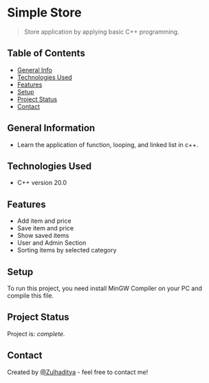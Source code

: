 # Simple Store
> Store application by applying basic C++ programming.

## Table of Contents
* [General Info](#general-information)
* [Technologies Used](#technologies-used)
* [Features](#features)
* [Setup](#setup)
* [Project Status](#project-status)
* [Contact](#contact)

## General Information
- Learn the application of function, looping, and linked list in c++.

## Technologies Used
- C++ version 20.0

## Features
- Add item and price
- Save item and price
- Show saved items
- User and Admin Section
- Sorting items by selected category

## Setup
To run this project, you need install MinGW Compiler on your PC and compile this file.

## Project Status
Project is: _complete._

## Contact
Created by [@Zulhaditya](https://zulhaditya.vercel.app) - feel free to contact me!
